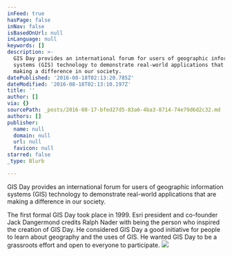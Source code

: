 ```yaml
---
inFeed: true
hasPage: false
inNav: false
isBasedOnUrl: null
inLanguage: null
keywords: []
description: >-
  GIS Day provides an international forum for users of geographic information
  systems (GIS) technology to demonstrate real-world applications that are
  making a difference in our society.
datePublished: '2016-08-18T02:13:20.785Z'
dateModified: '2016-08-18T02:13:10.197Z'
title: ''
author: []
via: {}
sourcePath: _posts/2016-08-17-bfed27d5-83a6-4ba3-8714-74e79d6d2c32.md
authors: []
publisher:
  name: null
  domain: null
  url: null
  favicon: null
starred: false
_type: Blurb

---
```

GIS Day provides an international forum for users of geographic information systems (GIS) technology to demonstrate real-world applications that are making a difference in our society.

The first formal GIS Day took place in 1999\. Esri president and co-founder Jack Dangermond credits Ralph Nader with being the person who inspired the creation of GIS Day. He considered GIS Day a good initiative for people to learn about geography and the uses of GIS. He wanted GIS Day to be a grassroots effort and open to everyone to participate.
![](https://the-grid-user-content.s3-us-west-2.amazonaws.com/dc13b64d-713f-4369-a28b-15dc1c633090.jpg)